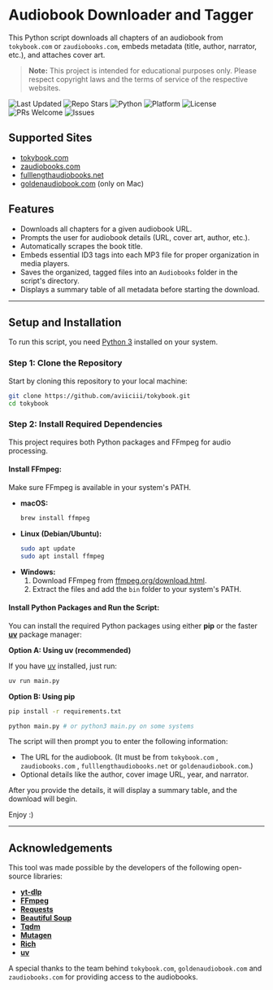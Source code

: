 # Audiobook Downloader and Tagger

This Python script downloads all chapters of an audiobook from `tokybook.com` or `zaudiobooks.com`, embeds metadata (title, author, narrator, etc.), and attaches cover art.

> **Note:**
> This project is intended for educational purposes only. Please respect copyright laws and the terms of service of the respective websites.

![Last Updated](https://img.shields.io/github/last-commit/aviiciii/tokybook?label=Last%20Updated)
![Repo Stars](https://img.shields.io/github/stars/aviiciii/tokybook?style=social)
![Python](https://img.shields.io/badge/Python-3.7%2B-blue?logo=python&logoColor=white)
![Platform](https://img.shields.io/badge/Platform-Cross--Platform-009688?logo=windows&logoColor=white)
![License](https://img.shields.io/github/license/aviiciii/tokybook?color=orange)
![PRs Welcome](https://img.shields.io/badge/PRs-welcome-brightgreen.svg)
![Issues](https://img.shields.io/github/issues/aviiciii/tokybook?color=informational)

## Supported Sites

* [tokybook.com](https://tokybook.com)
* [zaudiobooks.com](https://zaudiobooks.com)
* [fulllengthaudiobooks.net](https://fulllengthaudiobooks.net/)
* [goldenaudiobook.com](https://goldenaudiobook.com) (only on Mac)

## Features

* Downloads all chapters for a given audiobook URL.
* Prompts the user for audiobook details (URL, cover art, author, etc.).
* Automatically scrapes the book title.
* Embeds essential ID3 tags into each MP3 file for proper organization in media players.
* Saves the organized, tagged files into an `Audiobooks` folder in the script's directory.
* Displays a summary table of all metadata before starting the download.

---

## Setup and Installation

To run this script, you need [Python 3](https://www.python.org/downloads/) installed on your system.

### Step 1: Clone the Repository

Start by cloning this repository to your local machine:

```bash
git clone https://github.com/aviiciii/tokybook.git
cd tokybook
```

### Step 2: Install Required Dependencies

This project requires both Python packages and FFmpeg for audio processing.

#### Install FFmpeg:

Make sure FFmpeg is available in your system's PATH.

- **macOS:**
  ```bash
  brew install ffmpeg
  ```
- **Linux (Debian/Ubuntu):**
  ```bash
  sudo apt update
  sudo apt install ffmpeg
  ```
- **Windows:**
  1. Download FFmpeg from [ffmpeg.org/download.html](https://ffmpeg.org/download.html).
  2. Extract the files and add the `bin` folder to your system's PATH.

#### Install Python Packages and Run the Script:

You can install the required Python packages using either **pip** or the faster **[uv](https://github.com/astral-sh/uv)** package manager:

**Option A: Using uv (recommended)**

If you have [uv](https://github.com/astral-sh/uv) installed, just run:

```bash
uv run main.py
```

**Option B: Using pip**

```bash
pip install -r requirements.txt
```

```bash
python main.py # or python3 main.py on some systems
```

The script will then prompt you to enter the following information:

* The URL for the audiobook. (It must be from `tokybook.com` , `zaudiobooks.com` , `fulllengthaudiobooks.net` or  `goldenaudiobook.com`.)
* Optional details like the author, cover image URL, year, and narrator.

After you provide the details, it will display a summary table, and the download will begin.

Enjoy :)

---

## Acknowledgements

This tool was made possible by the developers of the following open-source libraries:

* **[yt-dlp](https://github.com/yt-dlp/yt-dlp)**
* **[FFmpeg](https://ffmpeg.org/)**
* **[Requests](https://requests.readthedocs.io/en/latest/)**
* **[Beautiful Soup](https://www.crummy.com/software/BeautifulSoup/bs4/doc/)**
* **[Tqdm](https://github.com/tqdm/tqdm)**
* **[Mutagen](https://mutagen.readthedocs.io/en/latest/)**
* **[Rich](https://github.com/Textualize/rich)**
* **[uv](https://github.com/astral-sh/uv)**

A special thanks to the team behind `tokybook.com`, `goldenaudiobook.com` and `zaudiobooks.com` for providing access to the audiobooks.
